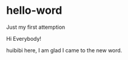 # hello-word
Just my first attemption

Hi Everybody!

huibibi here, I am glad I came to the new word.
